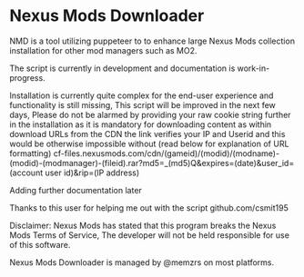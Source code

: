 # Nexus Mods Downloader

NMD is a tool utilizing puppeteer to to enhance large Nexus Mods collection installation for other mod managers such as MO2.

The script is currently in development and documentation is work-in-progress.

Installation is currently quite complex for the end-user experience and functionality is still missing, This script will be improved in the next few days, Please do not be alarmed by providing your raw cookie string further in the installation as it is mandatory for downloading content as within download URLs from the CDN the link verifies your IP and Userid and this would be otherwise impossible without (read below for explanation of URL formatting) 
cf-files.nexusmods.com/cdn/(gameid)/(modid)/(modname)-(modid)-(modmanager)-(fileid).rar?md5=_(md5)Q&expires=(date)&user_id=(account user id)&rip=(IP address)

Adding further documentation later

Thanks to this user for helping me out with the script
github.com/csmit195

Disclaimer:
Nexus Mods has stated that this program breaks the Nexus Mods Terms of Service, The developer will not be held responsible for use of this software.

Nexus Mods Downloader is managed by @memzrs on most platforms.
